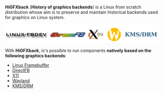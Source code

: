 **HiGFXback** (**History of graphics backends**) is a Linux from scratch distribution whose aim is to preserve and maintain historical backends used for graphics on Linux system.

![](backends.png)

With **HiGFXback**, is's possible to run components **natively based on the following graphics backends**:
* [Linux Framebuffer](Linux-Framebuffer.md)
* [DirectFB](DirectFB.md)
* [X11](X11.md)
* [Wayland](Wayland.md)
* [KMS/DRM](KMS-DRM.md)
